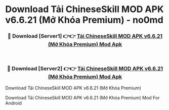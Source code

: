 # Download Tải ChineseSkill MOD APK v6.6.21 (Mở Khóa Premium) - no0md


<div align="center">
<h3>🔴 Download [Server1] 👉👉 <a href="https://apk-comot.site?title=Tải_ChineseSkill_MOD_APK_v6.6.21_(Mở_Khóa_Premium)">Tải ChineseSkill MOD APK v6.6.21 (Mở Khóa Premium) Mod Apk</a></h3><br>
<h3>🔴 Download [Server2] 👉👉 <a href="https://apk-comot.site?title=Tải_ChineseSkill_MOD_APK_v6.6.21_(Mở_Khóa_Premium)">Tải ChineseSkill MOD APK v6.6.21 (Mở Khóa Premium) Mod Apk</a></h3>
</div>



Download Tải ChineseSkill MOD APK v6.6.21 (Mở Khóa Premium) 

Download Tải ChineseSkill MOD APK v6.6.21 (Mở Khóa Premium) Mod For Android